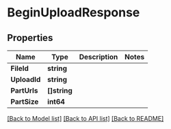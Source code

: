 # BeginUploadResponse

## Properties

Name | Type | Description | Notes
------------ | ------------- | ------------- | -------------
**FileId** | **string** |  | 
**UploadId** | **string** |  | 
**PartUrls** | **[]string** |  | 
**PartSize** | **int64** |  | 

[[Back to Model list]](../README.md#documentation-for-models) [[Back to API list]](../README.md#documentation-for-api-endpoints) [[Back to README]](../README.md)


